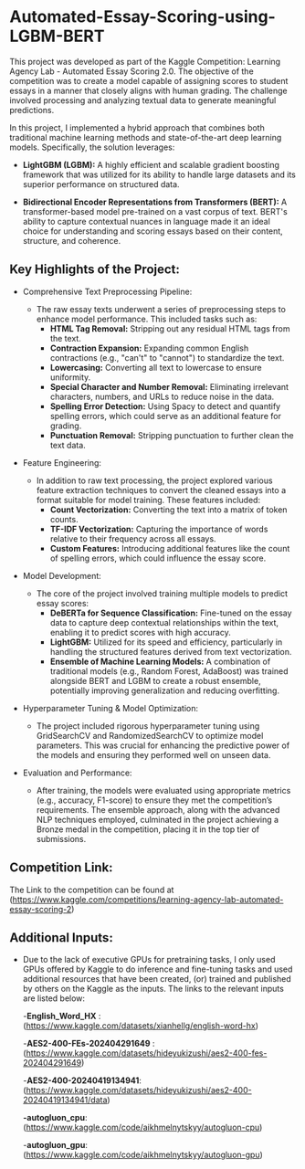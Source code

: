 # Automated-Essay-Scoring-using-LGBM-BERT

This project was developed as part of the Kaggle Competition: Learning Agency Lab - Automated Essay Scoring 2.0. The objective of the competition was to create a model capable of assigning scores to student essays in a manner that closely aligns with human grading. The challenge involved processing and analyzing textual data to generate meaningful predictions.

In this project, I implemented a hybrid approach that combines both traditional machine learning methods and state-of-the-art deep learning models. Specifically, the solution leverages:

* **LightGBM (LGBM):** A highly efficient and scalable gradient boosting framework that was utilized for its ability to handle large datasets and its superior performance on structured data.

* **Bidirectional Encoder Representations from Transformers (BERT):** A transformer-based model pre-trained on a vast corpus of text. BERT's ability to capture contextual nuances in language made it an ideal choice for understanding and scoring essays based on their content, structure, and coherence.

## Key Highlights of the Project:
* Comprehensive Text Preprocessing Pipeline:
  - The raw essay texts underwent a series of preprocessing steps to enhance model performance. This included tasks such as:
    - **HTML Tag Removal:** Stripping out any residual HTML tags from the text.
    - **Contraction Expansion:** Expanding common English contractions (e.g., "can't" to "cannot") to standardize the text.
    - **Lowercasing:** Converting all text to lowercase to ensure uniformity.
    - **Special Character and Number Removal:** Eliminating irrelevant characters, numbers, and URLs to reduce noise in the data.
    - **Spelling Error Detection:** Using Spacy to detect and quantify spelling errors, which could serve as an additional feature for grading.
    - **Punctuation Removal:** Stripping punctuation to further clean the text data.
* Feature Engineering:

  - In addition to raw text processing, the project explored various feature extraction techniques to convert the cleaned essays into a format suitable for model training. These features included:
    - **Count Vectorization:** Converting the text into a matrix of token counts.
    - **TF-IDF Vectorization:** Capturing the importance of words relative to their frequency across all essays.
    - **Custom Features:** Introducing additional features like the count of spelling errors, which could influence the essay score.
      
* Model Development:

  - The core of the project involved training multiple models to predict essay scores:
    - **DeBERTa for Sequence Classification:** Fine-tuned on the essay data to capture deep contextual relationships within the text, enabling it to predict scores with high accuracy.
    - **LightGBM:** Utilized for its speed and efficiency, particularly in handling the structured features derived from text vectorization.
    - **Ensemble of Machine Learning Models:** A combination of traditional models (e.g., Random Forest, AdaBoost) was trained alongside BERT and LGBM to create a robust ensemble, potentially improving generalization and reducing overfitting.
      
* Hyperparameter Tuning & Model Optimization:

  - The project included rigorous hyperparameter tuning using GridSearchCV and RandomizedSearchCV to optimize model parameters. This was crucial for enhancing the predictive power of the models and ensuring they performed well on unseen data.

* Evaluation and Performance:

  - After training, the models were evaluated using appropriate metrics (e.g., accuracy, F1-score) to ensure they met the competition’s requirements. The ensemble approach, along with the advanced NLP techniques employed, culminated in the project achieving a Bronze medal in the competition, placing it in the top tier of submissions.

## Competition Link:
The Link to the competition can be found at (https://www.kaggle.com/competitions/learning-agency-lab-automated-essay-scoring-2)
## Additional Inputs:

* Due to the lack of executive GPUs for pretraining tasks, I only used GPUs offered by Kaggle to do inference and fine-tuning tasks and used additional resources that have been created, (or) trained and published by others on the Kaggle as the inputs. The links to the relevant inputs are listed below:

  -**English_Word_HX** : (https://www.kaggle.com/datasets/xianhellg/english-word-hx)
  
  -**AES2-400-FEs-202404291649** :(https://www.kaggle.com/datasets/hideyukizushi/aes2-400-fes-202404291649)
  
  -**AES2-400-20240419134941**: (https://www.kaggle.com/datasets/hideyukizushi/aes2-400-20240419134941/data)
  
  **-autogluon_cpu**: (https://www.kaggle.com/code/aikhmelnytskyy/autogluon-cpu)

  -**autogluon_gpu**:(https://www.kaggle.com/code/aikhmelnytskyy/autogluon-gpu)
